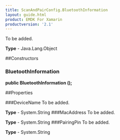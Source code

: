 ```yaml
---
title: ScanAndPairConfig.BluetoothInformation
layout: guide.html 
product: EMDK For Xamarin 
productversion: '2.1' 
---
```

To be added.

**Type** - Java.Lang.Object

##Constructors
### BluetoothInformation 
**public BluetoothInformation ();**

##Properties

###DeviceName
To be added.

**Type** - System.String
###MacAddress
To be added.

**Type** - System.String
###PairingPin
To be added.

**Type** - System.String


